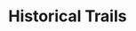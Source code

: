 ---
layout: bookmark
title: Historical Trails
tags:
  - Bookmarks
  - Browsers
created: '2023-12-27T20:38:50.280Z'
link: https://maggieappleton.com/historical-trails
id: 703538879
excerpt: >-
  Giving people a visible, useful trail of where they've been over the course of
  an exploratory journey
image: https://maggieappleton.com/images/og/dee32cf237dbbe73a33acd84ad82689b.png
---